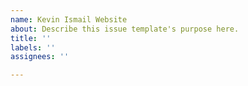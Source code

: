 ```yaml
---
name: Kevin Ismail Website
about: Describe this issue template's purpose here.
title: ''
labels: ''
assignees: ''

---
```



